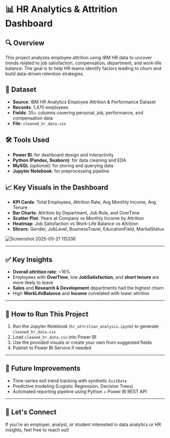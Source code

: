 # 📊 HR Analytics & Attrition Dashboard

## 🔍 Overview
This project analyzes employee attrition using IBM HR data to uncover trends related to job satisfaction, compensation, department, and work-life balance. The goal is to help HR teams identify factors leading to churn and build data-driven retention strategies.



## 🧾 Dataset
- **Source**: IBM HR Analytics Employee Attrition & Performance Dataset  
- **Records**: 1,470 employees  
- **Fields**: 35+ columns covering personal, job, performance, and compensation data  
- **File**: `cleaned_hr_data.csv`


## 🛠 Tools Used
- **Power BI**: for dashboard design and interactivity  
- **Python (Pandas, Seaborn)**: for data cleaning and EDA  
- **MySQL** *(optional)*: for storing and querying data  
- **Jupyter Notebook**: for preprocessing pipeline


## 📈 Key Visuals in the Dashboard
- **KPI Cards**: Total Employees, Attrition Rate, Avg Monthly Income, Avg Tenure  
- **Bar Charts**: Attrition by Department, Job Role, and OverTime  
- **Scatter Plot**: Years at Company vs Monthly Income by Attrition  
- **Heatmap**: Job Satisfaction vs Work-Life Balance vs Attrition  
- **Slicers**: Gender, JobLevel, BusinessTravel, EducationField, MaritalStatus

![Screenshot 2025-05-21 115336](https://github.com/user-attachments/assets/b0f89240-262e-4b1e-a6cf-7e993e399eb6)


---

## ✅ Key Insights
- **Overall attrition rate**: ~16%  
- Employees with **OverTime**, low **JobSatisfaction**, and **short tenure** are more likely to leave  
- **Sales** and **Research & Development** departments had the highest churn  
- High **WorkLifeBalance** and **Income** correlated with lower attrition

---

## 🚀 How to Run This Project
1. Run the Jupyter Notebook (`hr_attrition_analysis.ipynb`) to generate `cleaned_hr_data.csv`  
2. Load `cleaned_hr_data.csv` into Power BI  
3. Use the provided visuals or create your own from suggested fields  
4. Publish to Power BI Service if needed

---

## 📌 Future Improvements
- Time-series exit trend tracking with synthetic `ExitDate`  
- Predictive modeling (Logistic Regression, Decision Trees)  
- Automated reporting pipeline using Python + Power BI REST API

---

## 🤝 Let's Connect
If you're an employer, analyst, or student interested in data analytics or HR insights, feel free to reach out!

